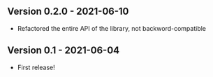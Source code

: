 ## Version 0.2.0 - 2021-06-10

* Refactored the entire API of the library, not backword-compatible

## Version 0.1 - 2021-06-04

* First release!

